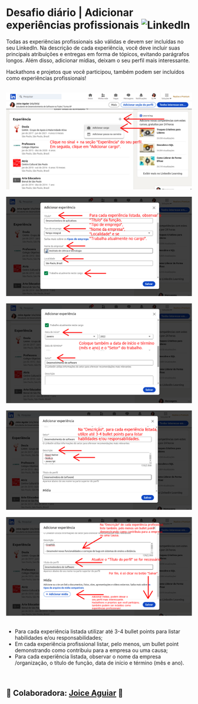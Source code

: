 # Desafio diário | Adicionar experiências profissionais ![LinkedIn](https://img.shields.io/badge/linkedin-%230077B5.svg?style=for-the-badge&logo=linkedin&logoColor=white)

Todas as experiências profissionais são válidas e devem ser incluídas no seu LinkedIn. Na descrição de cada experiência, você deve incluir suas principais atribuições e entregas em forma de tópicos, evitando parágrafos longos.
Além disso, adicionar mídias, deixam o seu perfil mais interessante.

Hackathons e projetos que você participou, também podem ser incluídos como experiências profissionais!
<br/><br/>

<img src="./imagens/01.png" /><br/><br/>
<img src="./imagens/02.png" /><br/><br/>
<img src="./imagens/03.png" /><br/><br/>
<img src="./imagens/04.png" /><br/><br/>
<img src="./imagens/05.png" /><br/><br/>

 - Para cada experiência listada utilizar até 3-4 bullet points para listar habilidades e/ou responsabilidades;
 - Em cada experiência profissional listar, pelo menos, um bullet point demonstrando como contribuiu para a empresa ou uma causa;
 - Para cada experiência listada, observar o nome da empresa /organização, o título de função, data de início e término (mês e ano).

 <br/>

## :seedling: Colaboradora: [Joice Aguiar](https://www.linkedin.com/in/joicemaguiar/) :green_heart: